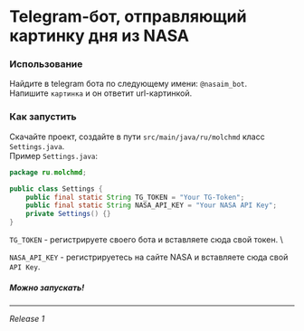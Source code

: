 # Telegram-бот, отправляющий картинку дня из NASA

### Использование
Найдите в telegram бота по следующему имени: `@nasaim_bot`. \
Напишите `картинка` и он ответит url-картинкой.

### Как запустить
Скачайте проект, создайте в пути `src/main/java/ru/molchmd` класс `Settings.java`. \
Пример `Settings.java`:
```java
package ru.molchmd;

public class Settings {
    public final static String TG_TOKEN = "Your TG-Token";
    public final static String NASA_API_KEY = "Your NASA API Key";
    private Settings() {}
}
```
`TG_TOKEN` - регистрируете своего бота и вставляете сюда свой токен. \

`NASA_API_KEY` - регистрируетесь на сайте NASA и вставляете сюда свой `API Key`.
##### Можно запускать!

---

*Release 1*